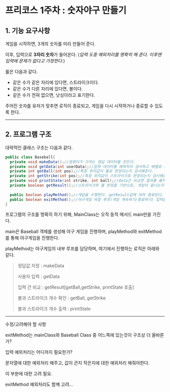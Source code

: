 # 프리코스 1주차 : 숫자야구 만들기



## 1. 기능 요구사항

게임을 시작하면, 3개의 숫자를 미리 만들어 준다.

이후, 입력으로 **3자리 숫자**가 들어온다. (*입력 도중 예외처리를 명확히 해 준다. 이후엔 입력에 문제가 없다고 가정한다.*)  

룰은 다음과 같다.

- 같은 수가 같은 자리에 있다면, 스트라이크이다.
- 같은 수가 다른 자리에 있다면, 볼이다.
- 같은 수가 전혀 없으면, 낫싱이라고 표기한다.

주어진 숫자를 유저가 맞추면 로직이 종료되고, 게임을 다시 시작하거나 종료할 수 있도록 한다.

---

## 2. 프로그램 구조

대략적인 클래스 구조는 다음과 같다.

```java
public class Baseball{  
  private void makeData();//컴퓨터가 가지는 정답 데이터를 만든다.
  private void getData(int userData);//입력 데이터를 예외처리 검사하고 배열로 쪼개준다.
  private int getBall(int pos);//특정 위치값이 볼로 판정되는지 검사해준다.
  private int getStrike(int pos);//특정 위치값이 스트라이크로 판정되는지 검사해준다.
  private void printState(int strike, int ball);//data간 비교한 결과를 출력해준다.
  private boolean getResult();//스트라이크와 볼 판정을 기반으로, 게임이 끝나는지 여부를 확인해준다.
  
  public boolean playMethod();//게임을 수행한다. getResult값에 따라 종료된다.
  public boolean exitMethod();//야구게임 바깥 루프(게임 계속하기/종료하기) 입력을 받고 종료여부를 확인한다.
}
```

프로그램의 구조를 명확히 하기 위해, MainClass는 오직 동적 메서드 main만을 가진다.

main은 Baseball 객체를 생성해 야구 게임을 진행하며, playMethod와 exitMethod를 통해 야구게임을 진행한다.

playMethod는 야구게임의 내부 루프를 담당하며, 여기에서 진행하는 로직은 아래와 같다.

> 정답값 지정 : makeData
>
> 사용자 입력 : getData
>
> 입력 간 비교 : getResult[getBall,getStrike, printState 호출]
>
> 볼과 스트라이크 개수 확인 : getBall, getStrike
>
> 볼과 스트라이크 개수 출력 : printState





---

수정/고려해야 할 사항

exitMethod는 mainClass와 Baseball Class 중 어느쪽에 있는것이 구조상 더 올바른가?

입력 예외처리는 어디까지 필요한가?

문자열에 대한 예외처리 해주고, 값이 큰지 작은지에 대한 예외처리 해줘야한다.

이 부분에 대한 고려 필요.

exitMethod 예외처리도 함꼐 고려...